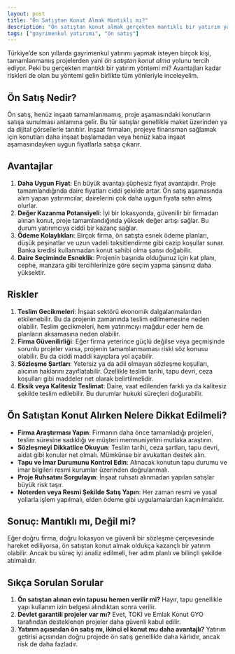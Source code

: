 ```yaml
---
layout: post
title: "Ön Satıştan Konut Almak Mantıklı mı?"
description: "Ön satıştan konut almak gerçekten mantıklı bir yatırım yöntemi mi? Avantajları kadar riskleri de olan bu yöntemi tüm yönleriyle inceliyoruz."
tags: ["gayrimenkul yatırımı", "ön satış"]
---
```


Türkiye’de son yıllarda gayrimenkul yatırımı yapmak isteyen birçok kişi, tamamlanmamış projelerden yani *ön satıştan konut alma* yolunu tercih ediyor. Peki bu gerçekten mantıklı bir yatırım yöntemi mi? Avantajları kadar riskleri de olan bu yöntemi gelin birlikte tüm yönleriyle inceleyelim.

## Ön Satış Nedir?

Ön satış, henüz inşaatı tamamlanmamış, proje aşamasındaki konutların satışa sunulması anlamına gelir. Bu tür satışlar genellikle maket üzerinden ya da dijital görsellerle tanıtılır. İnşaat firmaları, projeye finansman sağlamak için konutları daha inşaat başlamadan veya henüz kaba inşaat aşamasındayken uygun fiyatlarla satışa çıkarır.

## Avantajlar

1. **Daha Uygun Fiyat**: En büyük avantajı şüphesiz fiyat avantajıdır. Proje tamamlandığında daire fiyatları ciddi şekilde artar. Ön satış aşamasında alım yapan yatırımcılar, dairelerini çok daha uygun fiyata satın almış olurlar.
2. **Değer Kazanma Potansiyeli**: İyi bir lokasyonda, güvenilir bir firmadan alınan konut, proje tamamlandığında yüksek değer artışı sağlar. Bu durum yatırımcıya ciddi bir kazanç sağlar.
3. **Ödeme Kolaylıkları**: Birçok firma, ön satışta esnek ödeme planları, düşük peşinatlar ve uzun vadeli taksitlendirme gibi cazip koşullar sunar. Banka kredisi kullanmadan konut sahibi olma şansı doğabilir.
4. **Daire Seçiminde Esneklik**: Projenin başında olduğunuz için kat planı, cephe, manzara gibi tercihlerinize göre seçim yapma şansınız daha yüksektir.

## Riskler

1. **Teslim Gecikmeleri**: İnşaat sektörü ekonomik dalgalanmalardan etkilenebilir. Bu da projenin zamanında teslim edilmemesine neden olabilir. Teslim gecikmeleri, hem yatırımcıyı mağdur eder hem de planların aksamasına neden olabilir.
2. **Firma Güvenilirliği**: Eğer firma yeterince güçlü değilse veya geçmişinde sorunlu projeler varsa, projenin tamamlanmaması riski söz konusu olabilir. Bu da ciddi maddi kayıplara yol açabilir.
3. **Sözleşme Şartları**: Yetersiz ya da adil olmayan sözleşme koşulları, alıcının haklarını zayıflatabilir. Özellikle teslim tarihi, tapu devri, ceza koşulları gibi maddeler net olarak belirtilmelidir.
4. **Eksik veya Kalitesiz Teslimat**: Daire, vaat edilenden farklı ya da kalitesiz şekilde teslim edilebilir. Bu durumlar hukuki süreçleri doğurabilir.

## Ön Satıştan Konut Alırken Nelere Dikkat Edilmeli?

- **Firma Araştırması Yapın**: Firmanın daha önce tamamladığı projeleri, teslim süresine sadıklığı ve müşteri memnuniyetini mutlaka araştırın.
- **Sözleşmeyi Dikkatlice Okuyun**: Teslim tarihi, ceza şartları, tapu devri, aidat gibi konular net olmalı. Mümkünse bir avukattan destek alın.
- **Tapu ve İmar Durumunu Kontrol Edin**: Alınacak konutun tapu durumu ve imar bilgileri resmi kurumlar üzerinden doğrulanmalı.
- **Proje Ruhsatını Sorgulayın**: İnşaat ruhsatı alınmadan yapılan satışlar büyük risk taşır.
- **Noterden veya Resmi Şekilde Satış Yapın**: Her zaman resmi ve yasal yollarla işlem yapılmalı, elden ödeme gibi uygulamalardan kaçınılmalıdır.

## Sonuç: Mantıklı mı, Değil mi?

Eğer doğru firma, doğru lokasyon ve güvenli bir sözleşme çerçevesinde hareket ediliyorsa, ön satıştan konut almak oldukça kazançlı bir yatırım olabilir. Ancak bu süreç iyi analiz edilmeli, her adım planlı ve bilinçli şekilde atılmalıdır.

## Sıkça Sorulan Sorular

1. **Ön satıştan alınan evin tapusu hemen verilir mi?** Hayır, tapu genellikle yapı kullanım izin belgesi alındıktan sonra verilir.
2. **Devlet garantili projeler var mı?** Evet, TOKİ ve Emlak Konut GYO tarafından desteklenen projeler daha güvenli kabul edilir.
3. **Yatırım açısından ön satış mı, ikinci el konut mu daha avantajlı?** Yatırım getirisi açısından doğru projede ön satış genellikle daha kârlıdır, ancak risk de daha fazladır.